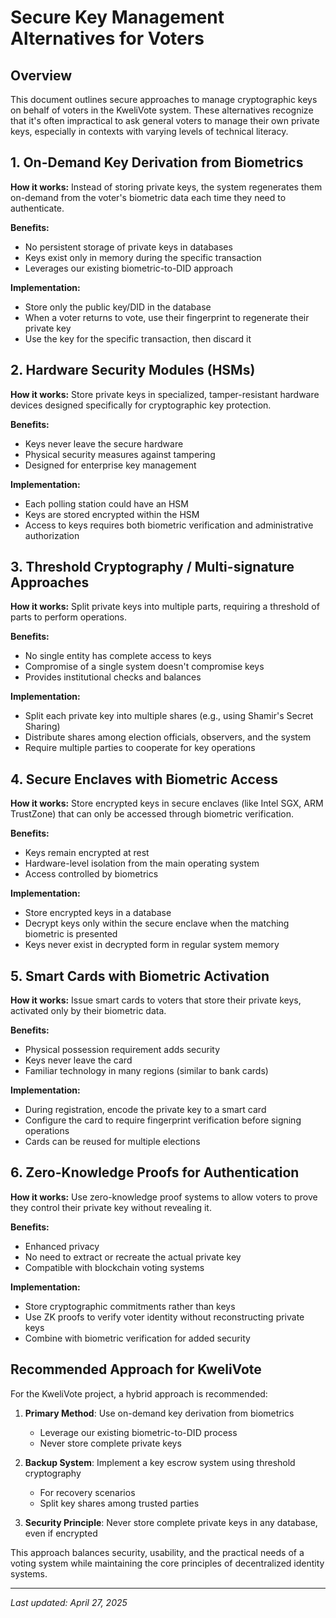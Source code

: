 # Secure Key Management Alternatives for Voters

## Overview

This document outlines secure approaches to manage cryptographic keys on behalf of voters in the KweliVote system. These alternatives recognize that it's often impractical to ask general voters to manage their own private keys, especially in contexts with varying levels of technical literacy.

## 1. On-Demand Key Derivation from Biometrics

**How it works:** Instead of storing private keys, the system regenerates them on-demand from the voter's biometric data each time they need to authenticate.

**Benefits:**
- No persistent storage of private keys in databases
- Keys exist only in memory during the specific transaction
- Leverages our existing biometric-to-DID approach

**Implementation:**
- Store only the public key/DID in the database
- When a voter returns to vote, use their fingerprint to regenerate their private key
- Use the key for the specific transaction, then discard it

## 2. Hardware Security Modules (HSMs)

**How it works:** Store private keys in specialized, tamper-resistant hardware devices designed specifically for cryptographic key protection.

**Benefits:**
- Keys never leave the secure hardware
- Physical security measures against tampering
- Designed for enterprise key management

**Implementation:**
- Each polling station could have an HSM
- Keys are stored encrypted within the HSM
- Access to keys requires both biometric verification and administrative authorization

## 3. Threshold Cryptography / Multi-signature Approaches

**How it works:** Split private keys into multiple parts, requiring a threshold of parts to perform operations.

**Benefits:**
- No single entity has complete access to keys
- Compromise of a single system doesn't compromise keys
- Provides institutional checks and balances

**Implementation:**
- Split each private key into multiple shares (e.g., using Shamir's Secret Sharing)
- Distribute shares among election officials, observers, and the system
- Require multiple parties to cooperate for key operations

## 4. Secure Enclaves with Biometric Access

**How it works:** Store encrypted keys in secure enclaves (like Intel SGX, ARM TrustZone) that can only be accessed through biometric verification.

**Benefits:**
- Keys remain encrypted at rest
- Hardware-level isolation from the main operating system
- Access controlled by biometrics

**Implementation:**
- Store encrypted keys in a database
- Decrypt keys only within the secure enclave when the matching biometric is presented
- Keys never exist in decrypted form in regular system memory

## 5. Smart Cards with Biometric Activation

**How it works:** Issue smart cards to voters that store their private keys, activated only by their biometric data.

**Benefits:**
- Physical possession requirement adds security
- Keys never leave the card
- Familiar technology in many regions (similar to bank cards)

**Implementation:**
- During registration, encode the private key to a smart card
- Configure the card to require fingerprint verification before signing operations
- Cards can be reused for multiple elections

## 6. Zero-Knowledge Proofs for Authentication

**How it works:** Use zero-knowledge proof systems to allow voters to prove they control their private key without revealing it.

**Benefits:**
- Enhanced privacy
- No need to extract or recreate the actual private key
- Compatible with blockchain voting systems

**Implementation:**
- Store cryptographic commitments rather than keys
- Use ZK proofs to verify voter identity without reconstructing private keys
- Combine with biometric verification for added security

## Recommended Approach for KweliVote

For the KweliVote project, a hybrid approach is recommended:

1. **Primary Method**: Use on-demand key derivation from biometrics
   - Leverage our existing biometric-to-DID process
   - Never store complete private keys

2. **Backup System**: Implement a key escrow system using threshold cryptography
   - For recovery scenarios
   - Split key shares among trusted parties

3. **Security Principle**: Never store complete private keys in any database, even if encrypted

This approach balances security, usability, and the practical needs of a voting system while maintaining the core principles of decentralized identity systems.

---

*Last updated: April 27, 2025*